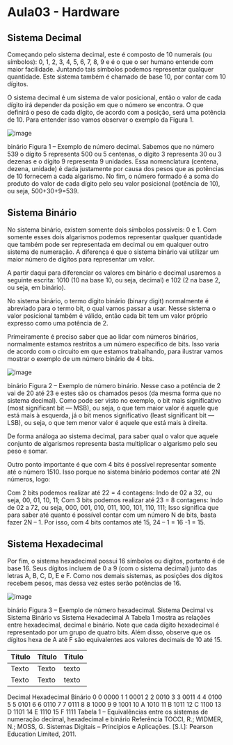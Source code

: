 # Aula03 - Hardware

## Sistema Decimal
Começando pelo sistema decimal, este é composto de 10 numerais (ou símbolos): 0, 1, 2, 3, 4, 5, 6, 7, 8, 9 e é o que o ser humano entende com maior facilidade. Juntando tais símbolos podemos representar qualquer quantidade. Este sistema também é chamado de base 10, por contar com 10 dígitos.

O sistema decimal é um sistema de valor posicional, então o valor de cada dígito irá depender da posição em que o número se encontra. O que definirá o peso de cada dígito, de acordo com a posição, será uma potência de 10. Para entender isso vamos observar o exemplo da Figura 1.

![image](https://github.com/remajag/SENAI2023/assets/121033053/94e6c508-fd8a-4ce4-9560-3c3582483e39)


binário
Figura 1 – Exemplo de número decimal.
Sabemos que no número 539 o dígito 5 representa 500 ou 5 centenas, o dígito 3 representa 30 ou 3 dezenas e o dígito 9 representa 9 unidades. Essa nomenclatura (centena, dezena, unidade) é dada justamente por causa dos pesos que as potências de 10 fornecem a cada algarismo. No fim, o número formado é a soma do produto do valor de cada dígito pelo seu valor posicional (potência de 10), ou seja, 500+30+9=539.

## Sistema Binário
No sistema binário, existem somente dois símbolos possíveis: 0 e 1. Com somente esses dois algarismos podemos representar qualquer quantidade que também pode ser representada em decimal ou em qualquer outro sistema de numeração. A diferença é que o sistema binário vai utilizar um maior número de dígitos para representar um valor.

A partir daqui para diferenciar os valores em binário e decimal usaremos a seguinte escrita: 1010 (10 na base 10, ou seja, decimal) e 102 (2 na base 2, ou seja, em binário).

No sistema binário, o termo dígito binário (binary digit) normalmente é abreviado para o termo bit, o qual vamos passar a usar. Nesse sistema o valor posicional também é válido, então cada bit tem um valor próprio expresso como uma potência de 2. 

Primeiramente é preciso saber que ao lidar com números binários, normalmente estamos restritos a um número específico de bits. Isso varia de acordo com o circuito em que estamos trabalhando, para ilustrar vamos mostrar o exemplo de um número binário de 4 bits.

![image](https://github.com/remajag/SENAI2023/assets/121033053/37d6c81c-2d06-4735-a9b8-e6d35349283d)


binário
Figura 2 – Exemplo de número binário.
Nesse caso a potência de 2 vai de 20 até 23 e estes são os chamados pesos (da mesma forma que no sistema decimal). Como pode ser visto no exemplo, o bit mais significativo (most significant bit — MSB), ou seja, o que tem maior valor é aquele que está mais à esquerda, já o bit menos significativo (least significant bit — LSB), ou seja, o que tem menor valor é aquele que está mais à direita.

De forma análoga ao sistema decimal, para saber qual o valor que aquele conjunto de algarismos representa basta multiplicar o algarismo pelo seu peso e somar.

Outro ponto importante é que com 4 bits é possível representar somente até o número 1510. Isso porque no sistema binário podemos contar até 2N números, logo:

Com 2 bits podemos realizar até 22 = 4 contagens:
Indo de 02 a 32, ou seja, 00, 01, 10, 11;
Com 3 bits podemos realizar até 23 = 8 contagens:
Indo de 02 a 72, ou seja, 000, 001, 010, 011, 100, 101, 110, 111;
Isso significa que para saber até quanto é possível contar com um número N de bits, basta fazer 2N – 1. Por isso, com 4 bits contamos até 15, 24 – 1 = 16 -1 = 15.

## Sistema Hexadecimal
Por fim, o sistema hexadecimal possui 16 símbolos ou dígitos, portanto é de base 16. Seus dígitos incluem de 0 a 9 (com o sistema decimal) junto das letras A, B, C, D, E e F. Como nos demais sistemas, as posições dos dígitos recebem pesos, mas dessa vez estes serão potências de 16.

![image](https://github.com/remajag/SENAI2023/assets/121033053/938fc3f2-d12f-43dd-8d8c-f072b567cddd)


binário
Figura 3 – Exemplo de número hexadecimal.
Sistema Decimal vs Sistema Binário vs Sistema Hexadecimal
A Tabela 1 mostra as relações entre hexadecimal, decimal e binário. Note que cada dígito hexadecimal é representado por um grupo de quatro bits. Além disso, observe que os dígitos hexa de A até F são equivalentes aos valores decimais de 10 até 15.

Título  | Título |Titulo
------- | --------|-------
Texto   | Texto|texto
Texto   | Texto|texto

Decimal	Hexadecimal	Binário
0	0	0000
1	1	0001
2	2	0010
3	3	0011
4	4	0100
5	5	0101
6	6	0110
7	7	0111
8	8	1000
9	9	1001
10	A	1010
11	B	1011
12	C	1100
13	D	1101
14	E	1110
15	F	1111
Tabela 1 – Equivalências entre os sistemas de numeração decimal, hexadecimal e binário
Referência
TOCCI, R.; WIDMER, N.; MOSS, G. Sistemas Digitais – Princípios e Aplicações. [S.l.]: Pearson Education Limited, 2011.
